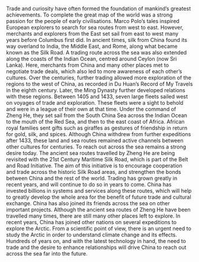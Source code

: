 Trade and curiosity have often formed the foundation of mankind’s greatest achievements. To complete the great map of the world was a strong passion for the people of early civilisations. Marco Polo’s tales inspired European explorers to search for sea routes from west to east. However, merchants and explorers from the East set sail from east to west many years before Columbus first did.
In ancient times, silk from China found its way overland to India, the Middle East, and Rome, along what became known as the Silk Road. A trading route across the sea was also extended along the coasts of the Indian Ocean, centred around Ceylon (now Sri Lanka). Here, merchants from China and many other places met to negotiate trade deals, which also led to more awareness of each other’s cultures. Over the centuries, further trading allowed more exploration of the regions to the west of China, as recorded in Du Huan’s Record of My Travels in the eighth century.
Later, the Ming Dynasty further developed relations with these regions. Between 1405 and 1433, seven large fleets sailed west on voyages of trade and exploration. These fleets were a sight to behold and were in a league of their own at that time. Under the command of Zheng He, they set sail from the South China Sea across the Indian Ocean to the mouth of the Red Sea, and then to the east coast of Africa. African royal families sent gifts such as giraffes as gestures of friendship in return for gold, silk, and spices. Although China withdrew from further expeditions after 1433, these land and sea routes remained active channels between other cultures for centuries.
To reach out across the sea remains a strong desire today. The ancient sea routes travelled by Zheng He are being revisited with the 21st Century Maritime Silk Road, which is part of the Belt and Road Initiative.
The aim of this initiative is to encourage cooperation and trade across the historic Silk Road areas, and strengthen the bonds between China and the rest of the world. Trading has grown greatly in recent years, and will continue to do so in years to come. China has invested billions in systems and services along these routes, which will help to greatly develop the whole area for the benefit of future trade and cultural exchange.
China has also joined its friends across the sea on other important projects. Although the ancient sea routes of Zheng He have been travelled many times, there are still many other places left to explore. In recent years, China has joined other nations on several expeditions to explore the Arctic. From a scientific point of view, there is an urgent need to study the Arctic in order to understand climate change and its effects.
Hundreds of years on, and with the latest technology in hand, the need to trade and the desire to enhance relationships will drive China to reach out across the sea far into the future.